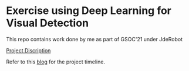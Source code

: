 # Exercise using Deep Learning for Visual Detection

This repo contains work done by me as part of GSOC'21 under JdeRobot

[Project Discription](https://summerofcode.withgoogle.com/projects/#5917683616317440)

Refer to this [blog](https://shashwat623.github.io/gsoc2021-Shashwat_Dalakoti/) for the project timeline.


